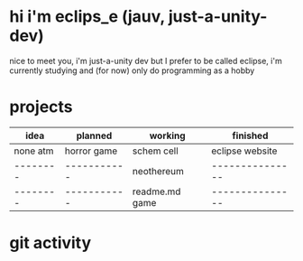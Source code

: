 # hi i'm eclips_e (jauv, just-a-unity-dev)
nice to meet you, i'm just-a-unity dev but I prefer to be called eclipse, i'm currently studying and (for now) only do programming as a hobby

# projects

| idea | planned | working | finished |
|------|---------|---------|----------|
|none atm|horror game| schem cell | eclipse website
|--------|-----------| neothereum | ---------------|
|--------|-----------| readme.md game|---------------|

# git activity
<!--START_SECTION:activity-->
<!--END_SECTION:activity-->
